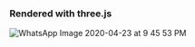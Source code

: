 ### Rendered with three.js

![WhatsApp Image 2020-04-23 at 9 45 53 PM](https://user-images.githubusercontent.com/34001403/80323971-a81de680-8804-11ea-85da-4d1c838c14f7.jpeg)
